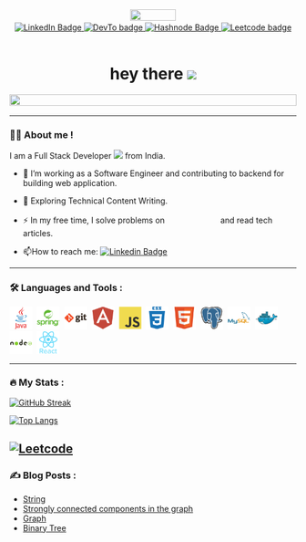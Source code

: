 <div id="header" align="center">
  <img src="https://media.giphy.com/media/Lg6vO9CNlQmUna1c5i/giphy.gif" width="40%" height = "40%"/>
  <div id="badges">
    <a href = "https://linkedin.com/in/prashant-mishra-a09254151/">
      <img src="https://img.shields.io/badge/LinkedIn-blue?style=for-the-badge&logo=linkedin&logoColor=white" alt="LinkedIn Badge"/>
    </a>
    <a href = "https://dev.to/prashantrmishra">
      <img src="https://img.shields.io/badge/dev.to-0A0A0A?style=for-the-badge&logo=devdotto&logoColor=white" alt="DevTo badge"/>
    </a>
    <a href = "https://prashantmishra.hashnode.dev/">
    <img src="https://img.shields.io/badge/Hashnode-2962FF?style=for-the-badge&logo=hashnode&logoColor=white" alt="Hashnode Badge"/> 
    </a>
    <a href = "https://leetcode.com/pm7044872/">
      <img src="https://img.shields.io/badge/-LeetCode-FFA116?style=for-the-badge&logo=LeetCode&logoColor=black" alt="Leetcode badge"/>
    </a>
  </div>
  <img src="https://komarev.com/ghpvc/?username=prashantrmishra&style=flat-square&color=blue" alt=""/>
  <h1>
    hey there
    <img src="https://media.giphy.com/media/hvRJCLFzcasrR4ia7z/giphy.gif" width="30px"/>
  </h1>
</div>

<div align="center">
  <img src="https://media.giphy.com/media/dWesBcTLavkZuG35MI/giphy.gif" width="100%" height="30%"/>
</div>

---
### :man_technologist: About me !
I am a Full Stack Developer <img src="https://media.giphy.com/media/WUlplcMpOCEmTGBtBW/giphy.gif" width="30"> from India.

- :telescope: I’m working as a Software Engineer and contributing to backend for building web application.

- :seedling: Exploring Technical Content Writing.

- :zap: In my free time, I solve problems on <a href = "https://leetcode.com/pm7044872/"><img src = "https://img.shields.io/badge/-LeetCode-FFA116?style=for-the-badge&logo=LeetCode&logoColor=black" width=90px height = 17px></a> and read tech articles.

- :mailbox:How to reach me: [![Linkedin Badge](https://img.shields.io/badge/-prashantrmishra-blue?style=flat&logo=Linkedin&logoColor=white)](https://linkedin.com/in/prashant-mishra-a09254151/)

---

### :hammer_and_wrench: Languages and Tools :
<div>
  <img src="https://github.com/devicons/devicon/blob/master/icons/java/java-original-wordmark.svg" title="Java" alt="Java" width="40" height="40"/>&nbsp;
  <img src="https://github.com/devicons/devicon/blob/master/icons/spring/spring-original-wordmark.svg" title="Spring" alt="Spring" width="40" height="40"/>&nbsp;
    <img src="https://github.com/devicons/devicon/blob/master/icons/git/git-original-wordmark.svg" title="Git" **alt="Git" width="40" height="40"/>&nbsp;
  <img src="https://github.com/devicons/devicon/blob/master/icons/angularjs/angularjs-plain.svg" title="Angular 13" alt="Angular 13 " width="40" height="40"/>&nbsp;
   <img src="https://github.com/devicons/devicon/blob/master/icons/javascript/javascript-original.svg" title="JavaScript" alt="JavaScript" width="40" height="40"/>&nbsp;
  <img src="https://github.com/devicons/devicon/blob/master/icons/css3/css3-plain-wordmark.svg"  title="CSS3" alt="CSS" width="40" height="40"/>&nbsp;
  <img src="https://github.com/devicons/devicon/blob/master/icons/html5/html5-original.svg" title="HTML5" alt="HTML" width="40" height="40"/>&nbsp;
  <img src="https://github.com/devicons/devicon/blob/master/icons/postgresql/postgresql-original.svg" title="PostgreSql"  alt="Postgresql" width="40" height="40"/>&nbsp;
  <img src="https://github.com/devicons/devicon/blob/master/icons/mysql/mysql-original-wordmark.svg" title="MySQL"  alt="MySQL" width="40" height="40"/>&nbsp;
  <img src="https://github.com/devicons/devicon/blob/master/icons/docker/docker-original.svg" title="Docker" alt="Docker" width="40" height="40"/>&nbsp;
  <img src="https://github.com/devicons/devicon/blob/master/icons/nodejs/nodejs-original-wordmark.svg" title="NodeJS" alt="NodeJS" width="40" height="40"/>&nbsp;
    <img src="https://github.com/devicons/devicon/blob/master/icons/react/react-original-wordmark.svg" title="React" alt="React" width="40" height="40"/>&nbsp;
</div>

---

### :fire: My Stats :

[![GitHub Streak](http://github-readme-streak-stats.herokuapp.com?user=prashantRmishra)](https://git.io/streak-stats)

[![Top Langs](https://github-readme-stats.vercel.app/api/top-langs/?username=prashantrmishra)](https://github.com/anuraghazra/github-readme-stats)


[![Leetcode](https://leetcode.card.workers.dev/pm7044872?cache=0)](https://leetcode.com/pm7044872/)
---

### :writing_hand: Blog Posts :
<!-- BLOG-POST-LIST:START -->
- [String](https://dev.to/prashantrmishra/string-1ahe)
- [Strongly connected components in the graph](https://dev.to/prashantrmishra/strongly-connected-components-in-the-graph-1bih)
- [Graph](https://dev.to/prashantrmishra/graph-1ngi)
- [Binary Tree](https://dev.to/prashantrmishra/binary-tree-1gjp)
<!-- BLOG-POST-LIST:END -->
<!---
prashantRmishra/prashantRmishra is a ✨ special ✨ repository because its `README.md` (this file) appears on your GitHub profile.
You can click the Preview link to take a look at your changes.
--->
